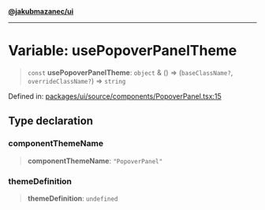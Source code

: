 [**@jakubmazanec/ui**](../README.md)

---

# Variable: usePopoverPanelTheme

> `const` **usePopoverPanelTheme**: `object` & () => (`baseClassName?`, `overrideClassName?`) =>
> `string`

Defined in:
[packages/ui/source/components/PopoverPanel.tsx:15](https://github.com/jakubmazanec/tools/blob/c36a857a499e2c0c4f38fc4405cb987b357adf10/packages/ui/source/components/PopoverPanel.tsx#L15)

## Type declaration

### componentThemeName

> **componentThemeName**: `"PopoverPanel"`

### themeDefinition

> **themeDefinition**: `undefined`
